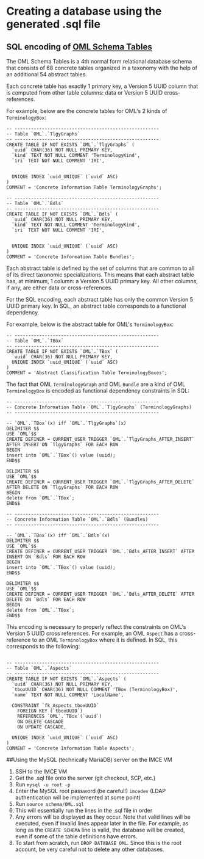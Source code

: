 # Creating a database using the generated .sql file

## SQL encoding of [OML Schema Tables](https://github.com/JPL-IMCE/gov.nasa.jpl.imce.oml.tables)

The OML Schema Tables is a 4th normal form relational database schema that consists of 68 concrete tables
organized in a taxonomy with the help of an additional 54 abstract tables.

Each concrete table has exactly 1 primary key, a Version 5 UUID column that is computed from other table columns:
data or Version 5 UUID cross-references.

For example, below are the concrete tables for OML's 2 kinds of `TerminologyBox`:

```
-- -----------------------------------------------------
-- Table `OML`.`TlgyGraphs`
-- -----------------------------------------------------
CREATE TABLE IF NOT EXISTS `OML`.`TlgyGraphs` (
  `uuid` CHAR(36) NOT NULL PRIMARY KEY,
  `kind` TEXT NOT NULL COMMENT 'TerminologyKind',
  `iri` TEXT NOT NULL COMMENT 'IRI',
  
  
  UNIQUE INDEX `uuid_UNIQUE` (`uuid` ASC)	
)
COMMENT = 'Concrete Information Table TerminologyGraphs';

-- -----------------------------------------------------
-- Table `OML`.`Bdls`
-- -----------------------------------------------------
CREATE TABLE IF NOT EXISTS `OML`.`Bdls` (
  `uuid` CHAR(36) NOT NULL PRIMARY KEY,
  `kind` TEXT NOT NULL COMMENT 'TerminologyKind',
  `iri` TEXT NOT NULL COMMENT 'IRI',
  
  
  UNIQUE INDEX `uuid_UNIQUE` (`uuid` ASC)	
)
COMMENT = 'Concrete Information Table Bundles';
```

Each abstract table is defined by the set of columns that are common to all of its direct taxonomic specializations.
This means that each abstract table has, at minimum, 1 column: a Version 5 UUID primary key.
All other columns, if any, are either data or cross-references.

For the SQL encoding, each abstract table has only the common Version 5 UUID primary key.
In SQL, an abstract table corresponds to a functional dependency.

For example, below is the abstract table for OML's `TerminologyBox`:

```
-- -----------------------------------------------------
-- Table `OML`.`TBox`
-- -----------------------------------------------------
CREATE TABLE IF NOT EXISTS `OML`.`TBox` (
  `uuid` CHAR(36) NOT NULL PRIMARY KEY,		  
  UNIQUE INDEX `uuid_UNIQUE` (`uuid` ASC)	
)
COMMENT = 'Abstract Classification Table TerminologyBoxes';
```

The fact that OML `TerminologyGraph` and OML `Bundle` are a kind of OML `TerminologyBox` is encoded as functional dependency constraints in SQL:

```
-- -----------------------------------------------------
-- Concrete Information Table `OML`.`TlgyGraphs` (TerminologyGraphs)
-- -----------------------------------------------------

-- `OML`.`TBox`(x) iff `OML`.`TlgyGraphs`(x)
DELIMITER $$
USE `OML`$$
CREATE DEFINER = CURRENT_USER TRIGGER `OML`.`TlgyGraphs_AFTER_INSERT` AFTER INSERT ON `TlgyGraphs` FOR EACH ROW
BEGIN
insert into `OML`.`TBox`() value (uuid);
END$$

DELIMITER $$
USE `OML`$$
CREATE DEFINER = CURRENT_USER TRIGGER `OML`.`TlgyGraphs_AFTER_DELETE` AFTER DELETE ON `TlgyGraphs` FOR EACH ROW
BEGIN
delete from `OML`.`TBox`;
END$$

-- -----------------------------------------------------
-- Concrete Information Table `OML`.`Bdls` (Bundles)
-- -----------------------------------------------------

-- `OML`.`TBox`(x) iff `OML`.`Bdls`(x)
DELIMITER $$
USE `OML`$$
CREATE DEFINER = CURRENT_USER TRIGGER `OML`.`Bdls_AFTER_INSERT` AFTER INSERT ON `Bdls` FOR EACH ROW
BEGIN
insert into `OML`.`TBox`() value (uuid);
END$$

DELIMITER $$
USE `OML`$$
CREATE DEFINER = CURRENT_USER TRIGGER `OML`.`Bdls_AFTER_DELETE` AFTER DELETE ON `Bdls` FOR EACH ROW
BEGIN
delete from `OML`.`TBox`;
END$$
```

This encoding is necessary to properly reflect the constraints on OML's Version 5 UUID cross references.
For example, an OML `Aspect` has a cross-reference to an OML `TerminologyBox` where it is defined.
In SQL, this corresponds to the following:

```

-- -----------------------------------------------------
-- Table `OML`.`Aspects`
-- -----------------------------------------------------
CREATE TABLE IF NOT EXISTS `OML`.`Aspects` (
  `uuid` CHAR(36) NOT NULL PRIMARY KEY,
  `tboxUUID` CHAR(36) NOT NULL COMMENT 'TBox (TerminologyBox)',
  `name` TEXT NOT NULL COMMENT 'LocalName',
  
  CONSTRAINT `fk_Aspects_tboxUUID`
    FOREIGN KEY (`tboxUUID`)
    REFERENCES `OML`.`TBox`(`uuid`)
    ON DELETE CASCADE
    ON UPDATE CASCADE,
  
  UNIQUE INDEX `uuid_UNIQUE` (`uuid` ASC)	
)
COMMENT = 'Concrete Information Table Aspects';
```

##Using the MySQL (technically MariaDB) server on the IMCE VM
1. SSH to the IMCE VM
2. Get the .sql file onto the server (git checkout, SCP, etc.)
3. Run `mysql -u root -p`
4. Enter the MySQL root password (be careful!) `imcedev` (LDAP authentication will be implemented at some point)
5. Run `source schema/OML.sql`
6. This will essentially run the lines in the .sql file in order
7. Any errors will be displayed as they occur. Note that valid lines will be executed, even if invalid lines appear later in the file. For example, as long as the `CREATE SCHEMA` line is valid, the database will be created, even if some of the table definitions have errors.
8. To start from scratch, run `DROP DATABASE OML`. Since this is the root account, be very careful not to delete any other databases. 